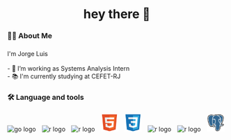 
###

<h1 align="center">hey there 👋</h1>

###

<h3 align="left">👩‍💻  About Me</h3>

###

<p align="left">I'm Jorge Luis <br><br>- 🔭 I’m working as Systems Analysis Intern<br>- 📚 I'm currently studying at CEFET-RJ <br></p>

###

<h3 align="left">🛠 Language and tools</h3>

###

<div align="left">
  <img src="https://cdn.jsdelivr.net/gh/devicons/devicon/icons/python/python-original-wordmark.svg" height="40" alt="go logo"  />
  <img width="6" />
  <img src="https://cdn.jsdelivr.net/gh/devicons/devicon/icons/r/r-original.svg" height="40" alt="r logo"  />
  <img width="6" />
  <img src="https://cdn.jsdelivr.net/gh/devicons/devicon/icons/react/react-original.svg" height="40" alt="r logo"  />
  <img width="6" />
  <img src="https://raw.githubusercontent.com/devicons/devicon/master/icons/html5/html5-original.svg" height="40" alt="r logo"  />
  <img width="6" />
  <img src="https://raw.githubusercontent.com/devicons/devicon/master/icons/css3/css3-original.svg" height="40" alt="r logo"  />
  <img width="6" />
  <img src="https://cdn.jsdelivr.net/gh/devicons/devicon/icons/javascript/javascript-original.svg" height="40" alt="r logo"  />
  <img width="6" />
  <img src="https://cdn.jsdelivr.net/gh/devicons/devicon/icons/cplusplus/cplusplus-original.svg" height="40" alt="r logo"  />
  <img width="6" />
   <img src="https://raw.githubusercontent.com/devicons/devicon/master/icons/postgresql/postgresql-original.svg" height="40" alt="r logo"  />
  <img width="6" />
  
  
</div>

###

###
